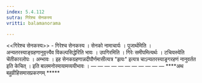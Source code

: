 ```yaml
---
index: 5.4.112
sutra: गिरेश्च सेनकस्य
vritti: balamanorama

---
```

<<गिरेश्च सेनकस्य>> - गिरेश्च सेनकस्य । सेनको नामाचार्यः । पूजार्थमिति । अन्यतरस्याङ्ग्रहणानुवृत्त्यैव विकल्पसिद्धेरिति भावः । उपगिरमिति । गिरेः समीपमित्यर्थः । टचियस्येति चे॑तीकारलोपः । अम्भावः । इह सेनकग्रहणान्नदीपौर्णमासीत्यत्र "झयः" इत्यत्र चाऽन्यतरस्याङ्र्गरहणं नानुवर्तत इति केचित् । इति बालमनोरमायामव्ययीभावः । —  —  —  —  —  —  —  —  —  —  — ****अथ बहुव्रीहिसमासप्रकरणम् *****